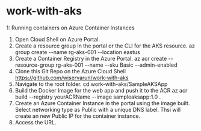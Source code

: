 # work-with-aks

1: Running containers on Azure Container Instances
1. Open Cloud Shell on Azure Portal.
2. Create a resource group in the portal or the CLI for the AKS resource.
    az group create --name rg-aks-001 --location eastus
3. Create a Container Registry in the Azure Portal. 
    az acr create --resource-group rg-aks-001 --name <ACRName> --sku Basic --admin-enabled
4. Clone this Git Repo on the Azure Cloud Shell
    https://github.com/wiservarun/work-with-aks
5. Navigate to the root folder.
    cd work-with-aks/SampleAKSApp
6. Build the Docker Image for the web app and push it to the ACR
    az acr build --registry yourACRName --image sampleaksapp:1.0 .
7. Create an Azure Container Instance in the portal using the image built. 
    Select networking type as Public with a unique DNS label. Thsi will create an new Public IP for the container instance. 
8. Access the URL.
